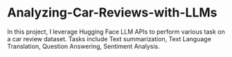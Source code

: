 # Analyzing-Car-Reviews-with-LLMs
In this project, I leverage Hugging Face LLM APIs to perform various task on a car review dataset. Tasks include Text summarization, Text Language Translation, Question Answering, Sentiment Analysis.
